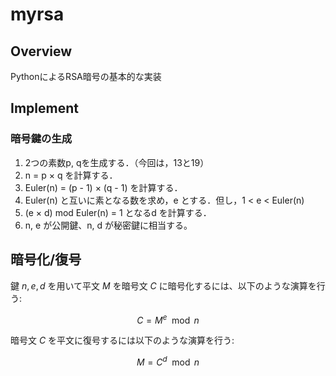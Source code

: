 # myrsa

## Overview

PythonによるRSA暗号の基本的な実装

## Implement

### 暗号鍵の生成

 1. 2つの素数p, qを生成する．（今回は，13と19）
 1. n = p × q を計算する．
 1. Euler(n) = (p - 1) × (q - 1) を計算する．
 1. Euler(n) と互いに素となる数を求め，e とする．但し，1 < e < Euler(n)
 1. (e × d) mod Euler(n) = 1 となるd を計算する．
 1. n, e が公開鍵、n, d が秘密鍵に相当する。

## 暗号化/復号

鍵 $n, e, d$ を用いて平文 $M$ を暗号文 $C$ に暗号化するには、以下のような演算を行う:

$$
C = M^e \mod n
$$

暗号文 $C$ を平文に復号するには以下のような演算を行う:

$$
M = C^d \mod n
$$
